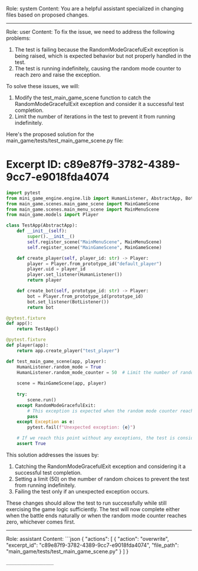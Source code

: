 Role: system
Content: You are a helpful assistant specialized in changing files based on proposed changes.
__________________
Role: user
Content: To fix the issue, we need to address the following problems:

1. The test is failing because the RandomModeGracefulExit exception is being raised, which is expected behavior but not properly handled in the test.
2. The test is running indefinitely, causing the random mode counter to reach zero and raise the exception.

To solve these issues, we will:

1. Modify the test_main_game_scene function to catch the RandomModeGracefulExit exception and consider it a successful test completion.
2. Limit the number of iterations in the test to prevent it from running indefinitely.

Here's the proposed solution for the main_game/tests/test_main_game_scene.py file:

# Excerpt ID: c89e87f9-3782-4389-9cc7-e9018fda4074
```python main_game/tests/test_main_game_scene.py
import pytest
from mini_game_engine.engine.lib import HumanListener, AbstractApp, BotListener, RandomModeGracefulExit
from main_game.scenes.main_game_scene import MainGameScene
from main_game.scenes.main_menu_scene import MainMenuScene
from main_game.models import Player

class TestApp(AbstractApp):
    def __init__(self):
        super().__init__()
        self.register_scene("MainMenuScene", MainMenuScene)
        self.register_scene("MainGameScene", MainGameScene)

    def create_player(self, player_id: str) -> Player:
        player = Player.from_prototype_id("default_player")
        player.uid = player_id
        player.set_listener(HumanListener())
        return player

    def create_bot(self, prototype_id: str) -> Player:
        bot = Player.from_prototype_id(prototype_id)
        bot.set_listener(BotListener())
        return bot

@pytest.fixture
def app():
    return TestApp()

@pytest.fixture
def player(app):
    return app.create_player("test_player")

def test_main_game_scene(app, player):
    HumanListener.random_mode = True
    HumanListener.random_mode_counter = 50  # Limit the number of random choices
    
    scene = MainGameScene(app, player)
    
    try:
        scene.run()
    except RandomModeGracefulExit:
        # This exception is expected when the random mode counter reaches zero
        pass
    except Exception as e:
        pytest.fail(f"Unexpected exception: {e}")

    # If we reach this point without any exceptions, the test is considered successful
    assert True
```

This solution addresses the issues by:

1. Catching the RandomModeGracefulExit exception and considering it a successful test completion.
2. Setting a limit (50) on the number of random choices to prevent the test from running indefinitely.
3. Failing the test only if an unexpected exception occurs.

These changes should allow the test to run successfully while still exercising the game logic sufficiently. The test will now complete either when the battle ends naturally or when the random mode counter reaches zero, whichever comes first.
__________________
Role: assistant
Content: ```json
{
  "actions": [
    {
      "action": "overwrite",
      "excerpt_id": "c89e87f9-3782-4389-9cc7-e9018fda4074",
      "file_path": "main_game/tests/test_main_game_scene.py"
    }
  ]
}
```
__________________
